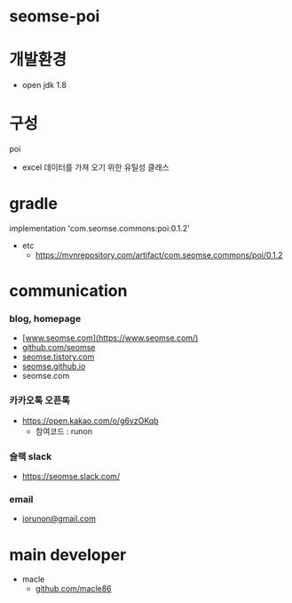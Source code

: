 # seomse-poi

# 개발환경
-   open jdk 1.8

# 구성
 poi
 - excel 데이터를 가져 오기 위한 유틸성 클래스
 
# gradle
implementation 'com.seomse.commons:poi:0.1.2'

- etc
  - https://mvnrepository.com/artifact/com.seomse.commons/poi/0.1.2

# communication
### blog, homepage
- [www.seomse.com](https://www.seomse.com/)
- [github.com/seomse](https://github.com/seomse)
- [seomse.tistory.com](https://seomse.tistory.com/)
- [seomse.github.io](https://seomse.github.io/)
- seomse.com

### 카카오톡 오픈톡
- https://open.kakao.com/o/g6vzOKqb
  - 참여코드 : runon 
### 슬랙 slack
- https://seomse.slack.com/


### email
- iorunon@gmail.com
 
# main developer
 - macle
    -  [github.com/macle86](https://github.com/macle86)
